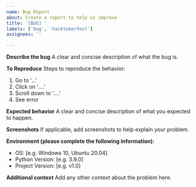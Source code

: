 ```yaml
---
name: Bug Report
about: Create a report to help us improve
title: '[BUG] '
labels: ['bug', 'hacktoberfest']
assignees: ''

---
```


**Describe the bug**
A clear and concise description of what the bug is.

**To Reproduce**
Steps to reproduce the behavior:
1. Go to '...'
2. Click on '....'
3. Scroll down to '....'
4. See error

**Expected behavior**
A clear and concise description of what you expected to happen.

**Screenshots**
If applicable, add screenshots to help explain your problem.

**Environment (please complete the following information):**
 - OS: [e.g. Windows 10, Ubuntu 20.04]
 - Python Version: [e.g. 3.9.0]
 - Project Version: [e.g. v1.0]

**Additional context**
Add any other context about the problem here.